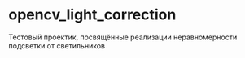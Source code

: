 # opencv_light_correction
Тестовый проектик, посвящённые реализации неравномерности подсветки от светильников
